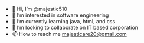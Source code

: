 - 👋 Hi, I’m @majestic510
- 👀 I’m interested in software engineering
- 🌱 I’m currently learning java, html, and css
- 💞️ I’m looking to collaborate on IT based corporation
- 📫 How to reach me majesticare20@gmail.com
